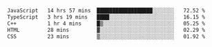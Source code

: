 <!--START_SECTION:waka-->

```txt
JavaScript   14 hrs 57 mins  ██████████████████░░░░░░░   72.52 %
TypeScript   3 hrs 19 mins   ████░░░░░░░░░░░░░░░░░░░░░   16.15 %
C++          1 hr 4 mins     █▒░░░░░░░░░░░░░░░░░░░░░░░   05.25 %
HTML         28 mins         ▓░░░░░░░░░░░░░░░░░░░░░░░░   02.29 %
CSS          23 mins         ▒░░░░░░░░░░░░░░░░░░░░░░░░   01.92 %
```

<!--END_SECTION:waka-->
